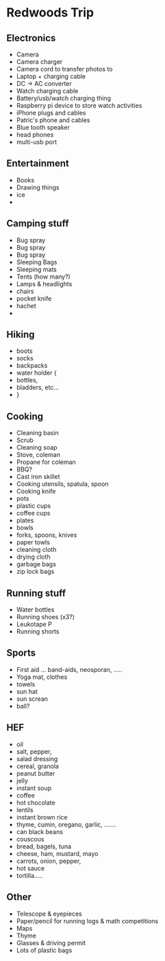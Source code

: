 # Redwoods Trip



## Electronics
 + Camera
 + Camera charger
 + Camera cord to transfer photos to
 + Laptop + charging cable
 + DC -> AC converter
 + Watch charging cable
 + Battery/usb/watch charging thing
 + Raspberry pi device to store watch activities
 + iPhone plugs and cables
 + Patric's phone and cables
 + Blue tooth speaker
 + head phones
 + multi-usb port

## Entertainment
 + Books
 + Drawing things 
 + ice 
 + 

## Camping stuff
 + Bug spray
 + Bug spray
 + Bug spray
 + Sleeping Bags
 + Sleeping mats
 + Tents (how many?)
 + Lamps & headlights
 + chairs
 + pocket knife
 + hachet
 + 
 
## Hiking
 + boots
 + socks
 + backpacks
 + water holder { 
 +    bottles, 
 +    bladders, etc... 
 + } 

## Cooking
 + Cleaning basin
 + Scrub
 + Cleaning soap
 + Stove, coleman
 + Propane for coleman 
 + BBQ?
 + Cast iron skillet
 + Cooking utensils, spatula, spoon
 + Cooking knife
 + pots
 + plastic cups
 + coffee cups
 + plates
 + bowls
 + forks, spoons, knives
 + paper towls
 + cleaning cloth
 + drying cloth
 + garbage bags
 + zip lock bags

## Running stuff
 + Water bottles
 + Running shoes (x3?)
 + Leukotape P
 + Running shorts

## Sports
 + First aid ... band-aids, neosporan, .....
 + Yoga mat, clothes
 + towels
 + sun hat
 + sun screan
 + ball?

## HEF
 + oil
 + salt, pepper,
 + salad dressing
 + cereal, granola
 + peanut butter
 + jelly
 + instant soup
 + coffee
 + hot chocolate
 + lentils
 + instant brown rice
 + thyme, cumin, oregano, garlic, .......
 + can black beans
 + couscous
 + bread, bagels, tuna
 + cheese, ham, mustard, mayo
 + carrots, onion, pepper, 
 + hot sauce
 + tortilla.....
 
## Other
 + Telescope & eyepieces
 + Paper/pencil for running logs & math competitions
 + Maps
 + Thyme
 + Glasses & driving permit
 + Lots of plastic bags


